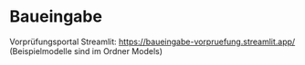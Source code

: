# Baueingabe
Vorprüfungsportal Streamlit: https://baueingabe-vorpruefung.streamlit.app/
(Beispielmodelle sind im Ordner Models)
